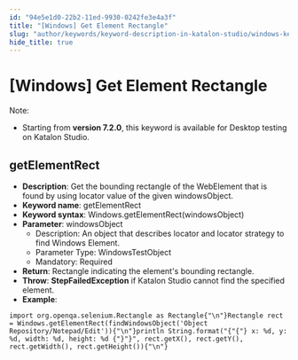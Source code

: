```yaml
---
id: "94e5e1d0-22b2-11ed-9930-0242fe3e4a3f"
title: "[Windows] Get Element Rectangle"
slug: "author/keywords/keyword-description-in-katalon-studio/windows-keywords/windows-get-element-rectangle"
hide_title: true
---
```


# <a id="id_0" class="anchor_top_offset"/><a id="ariaid-title1" class="anchor_top_offset"/>[Windows] Get Element Rectangle

                        
<div xmlns="http://www.w3.org/1999/xhtml" className="note note note_note" id="id_0__id"><span className="note__title">Note:</span> 
  <ul className="ul"><li className="li">
      <p className="p">Starting from <strong className="ph b">version 7.2.0</strong>, this keyword is available for Desktop testing on Katalon Studio.</p>
    </li></ul>
</div>
        

## <a id="id_0__id_1" class="anchor_top_offset"/>getElementRect

                        
<ul xmlns="http://www.w3.org/1999/xhtml" className="ul"><li className="li"> <strong className="ph b">Description</strong>: Get the bounding rectangle of the WebElement that is found by using locator value of the given windowsObject.</li><li className="li"> <strong className="ph b">Keyword name</strong>: getElementRect</li><li className="li"> <strong className="ph b">Keyword syntax</strong>: Windows.getElementRect(windowsObject)</li><li className="li"> <strong className="ph b">Parameter</strong>: windowsObject <ul className="ul"><li className="li">Description: An object that describes locator and locator strategy to find Windows Element.</li><li className="li">Parameter Type: WindowsTestObject</li><li className="li">Mandatory: Required</li></ul>   </li><li className="li"> <strong className="ph b">Return</strong>: Rectangle indicating the element's bounding rectangle.</li><li className="li"> <strong className="ph b">Throw</strong>: <strong className="ph b">StepFailedException</strong> if Katalon Studio cannot find the specified element.</li><li className="li"> <strong className="ph b">Example</strong>:</li></ul> 
            
<pre xmlns="http://www.w3.org/1999/xhtml" className="pre codeblock"><code>import org.openqa.selenium.Rectangle as Rectangle{"\n"}Rectangle rect = Windows.getElementRect(findWindowsObject('Object Repository/Notepad/Edit')){"\n"}println String.format("{"{"} x: %d, y: %d, width: %d, height: %d {"}"}", rect.getX(), rect.getY(), rect.getWidth(), rect.getHeight()){"\n"}</code></pre> 
        
